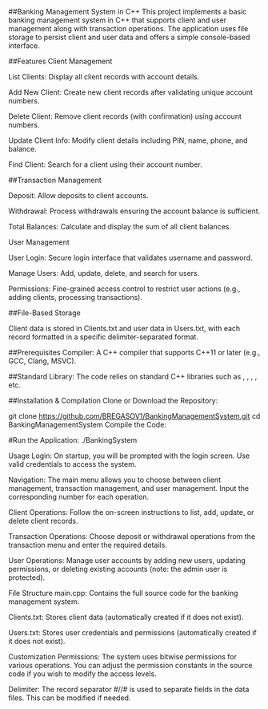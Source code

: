 ##Banking Management System in C++
This project implements a basic banking management system in C++ that supports client and user management along with transaction operations.
The application uses file storage to persist client and user data and offers a simple console-based interface.

##Features
Client Management

List Clients: Display all client records with account details.

Add New Client: Create new client records after validating unique account numbers.

Delete Client: Remove client records (with confirmation) using account numbers.

Update Client Info: Modify client details including PIN, name, phone, and balance.

Find Client: Search for a client using their account number.

##Transaction Management

Deposit: Allow deposits to client accounts.

Withdrawal: Process withdrawals ensuring the account balance is sufficient.

Total Balances: Calculate and display the sum of all client balances.

User Management

User Login: Secure login interface that validates username and password.

Manage Users: Add, update, delete, and search for users.

Permissions: Fine-grained access control to restrict user actions (e.g., adding clients, processing transactions).

##File-Based Storage

Client data is stored in Clients.txt and user data in Users.txt, with each record formatted in a specific delimiter-separated format.

##Prerequisites
Compiler: A C++ compiler that supports C++11 or later (e.g., GCC, Clang, MSVC).

##Standard Library:
The code relies on standard C++ libraries such as <iostream>, <vector>, <fstream>, <string>, etc.

##Installation & Compilation
Clone or Download the Repository:


git clone https://github.com/BREGASOV1/BankingManagementSystem.git
cd BankingManagementSystem
Compile the Code:

#Run the Application:
./BankingSystem

Usage
Login:
On startup, you will be prompted with the login screen. Use valid credentials to access the system.

Navigation:
The main menu allows you to choose between client management, transaction management, and user management. Input the corresponding number for each operation.

Client Operations:
Follow the on-screen instructions to list, add, update, or delete client records.

Transaction Operations:
Choose deposit or withdrawal operations from the transaction menu and enter the required details.

User Operations:
Manage user accounts by adding new users, updating permissions, or deleting existing accounts (note: the admin user is protected).

File Structure
main.cpp: Contains the full source code for the banking management system.

Clients.txt: Stores client data (automatically created if it does not exist).

Users.txt: Stores user credentials and permissions (automatically created if it does not exist).

Customization
Permissions:
The system uses bitwise permissions for various operations. You can adjust the permission constants in the source code if you wish to modify the access levels.

Delimiter:
The record separator #//# is used to separate fields in the data files. This can be modified if needed.
